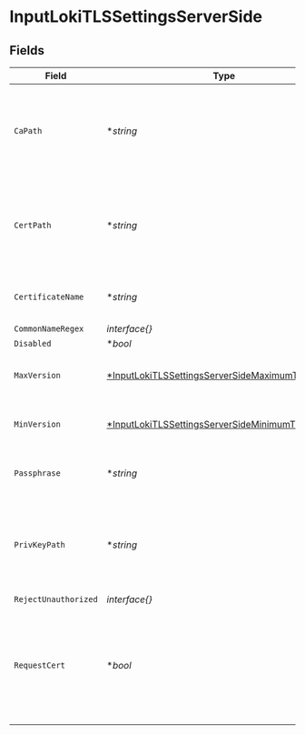 # InputLokiTLSSettingsServerSide


## Fields

| Field                                                                                                                      | Type                                                                                                                       | Required                                                                                                                   | Description                                                                                                                |
| -------------------------------------------------------------------------------------------------------------------------- | -------------------------------------------------------------------------------------------------------------------------- | -------------------------------------------------------------------------------------------------------------------------- | -------------------------------------------------------------------------------------------------------------------------- |
| `CaPath`                                                                                                                   | **string*                                                                                                                  | :heavy_minus_sign:                                                                                                         | Path on server containing CA certificates to use. PEM format. Can reference $ENV_VARS.                                     |
| `CertPath`                                                                                                                 | **string*                                                                                                                  | :heavy_minus_sign:                                                                                                         | Path on server containing certificates to use. PEM format. Can reference $ENV_VARS.                                        |
| `CertificateName`                                                                                                          | **string*                                                                                                                  | :heavy_minus_sign:                                                                                                         | The name of the predefined certificate.                                                                                    |
| `CommonNameRegex`                                                                                                          | *interface{}*                                                                                                              | :heavy_minus_sign:                                                                                                         | N/A                                                                                                                        |
| `Disabled`                                                                                                                 | **bool*                                                                                                                    | :heavy_minus_sign:                                                                                                         | N/A                                                                                                                        |
| `MaxVersion`                                                                                                               | [*InputLokiTLSSettingsServerSideMaximumTLSVersion](../../models/shared/inputlokitlssettingsserversidemaximumtlsversion.md) | :heavy_minus_sign:                                                                                                         | Maximum TLS version to accept from connections.                                                                            |
| `MinVersion`                                                                                                               | [*InputLokiTLSSettingsServerSideMinimumTLSVersion](../../models/shared/inputlokitlssettingsserversideminimumtlsversion.md) | :heavy_minus_sign:                                                                                                         | Minimum TLS version to accept from connections.                                                                            |
| `Passphrase`                                                                                                               | **string*                                                                                                                  | :heavy_minus_sign:                                                                                                         | Passphrase to use to decrypt private key.                                                                                  |
| `PrivKeyPath`                                                                                                              | **string*                                                                                                                  | :heavy_minus_sign:                                                                                                         | Path on server containing the private key to use. PEM format. Can reference $ENV_VARS.                                     |
| `RejectUnauthorized`                                                                                                       | *interface{}*                                                                                                              | :heavy_minus_sign:                                                                                                         | N/A                                                                                                                        |
| `RequestCert`                                                                                                              | **bool*                                                                                                                    | :heavy_minus_sign:                                                                                                         | Whether to require clients to present their certificates. Used to perform client authentication using SSL certs.           |